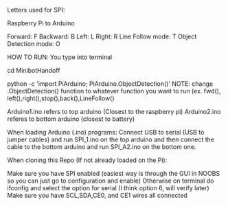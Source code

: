 
Letters used for SPI:

Raspberry Pi to Arduino

Forward:                F
Backward:               B
Left:                   L
Right:                  R
Line Follow mode:       T
Object Detection mode:  O


HOW TO RUN: You type into terminal

cd MinibotHandoff 

python -c 'import PiArduino; PiArduino.ObjectDetection()'
NOTE: change .ObjectDetection() function to whatever function you want to run (ex. fwd(), left(),right(),stop(),back(),LineFollow() 

Arduino1.ino refers to top arduino (Closest to the raspberry pi) Arduino2.ino referes to bottom arduino (closest to battery)

When loading Arduino (.ino) programs: Connect USB to serial (USB to jumper cables) and run SPI_1.ino on the top arduino and then connect the cable to the bottom arduino and run SPI_A2.ino on the bottom one.

When cloning this Repo (If not already loaded on the Pi):

Make sure you have SPI enabled (easiest way is through the GUI in NOOBS so you can just go to configuration and enable) Otherwise on terminal do ifconfig and select the option for serial (I think option 6, will verify later)
Make sure you have SCL,SDA,CE0, and CE1 wires all connected
